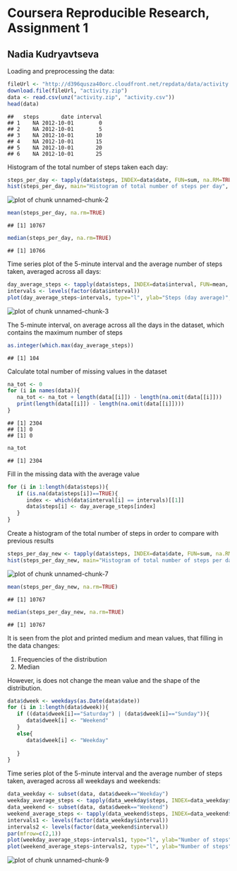 Coursera Reproducible Research, Assignment 1
========================================================
## Nadia Kudryavtseva

Loading and preprocessing the data:

```r
fileUrl <- "http://d396qusza40orc.cloudfront.net/repdata/data/activity.zip"
download.file(fileUrl, "activity.zip")
data <- read.csv(unz("activity.zip", "activity.csv"))
head(data)
```

```
##   steps       date interval
## 1    NA 2012-10-01        0
## 2    NA 2012-10-01        5
## 3    NA 2012-10-01       10
## 4    NA 2012-10-01       15
## 5    NA 2012-10-01       20
## 6    NA 2012-10-01       25
```
Histogram of the total number of steps taken each day:

```r
steps_per_day <- tapply(data$steps, INDEX=data$date, FUN=sum, na.RM=TRUE)
hist(steps_per_day, main="Histogram of total number of steps per day", xlab="Total number of steps per day")
```

![plot of chunk unnamed-chunk-2](figure/unnamed-chunk-2.png) 

```r
mean(steps_per_day, na.rm=TRUE)
```

```
## [1] 10767
```

```r
median(steps_per_day, na.rm=TRUE)
```

```
## [1] 10766
```

Time series plot of the 5-minute interval and the average number of steps taken, averaged across all days:

```r
day_average_steps <- tapply(data$steps, INDEX=data$interval, FUN=mean, na.rm=TRUE)
intervals <- levels(factor(data$interval))
plot(day_average_steps~intervals, type="l", ylab="Steps (day average)", xlab="Number of 5-minute intervals")
```

![plot of chunk unnamed-chunk-3](figure/unnamed-chunk-3.png) 

The 5-minute interval, on average across all the days in the dataset, which contains the maximum number of steps

```r
as.integer(which.max(day_average_steps))
```

```
## [1] 104
```

Calculate total number of missing values in the dataset

```r
na_tot <- 0
for (i in names(data)){
   na_tot <- na_tot + length(data[[i]]) - length(na.omit(data[[i]]))
   print(length(data[[i]]) - length(na.omit(data[[i]])))
}
```

```
## [1] 2304
## [1] 0
## [1] 0
```

```r
na_tot
```

```
## [1] 2304
```

Fill in the missing data with the average value

```r
for (i in 1:length(data$steps)){
   if (is.na(data$steps[i])==TRUE){
      index <- which(data$interval[i] == intervals)[[1]]
      data$steps[i] <- day_average_steps[index]
   }
}
```
Create a histogram of the total number of steps in order to compare with previous results

```r
steps_per_day_new <- tapply(data$steps, INDEX=data$date, FUN=sum, na.RM=TRUE)
hist(steps_per_day_new, main="Histogram of total number of steps per day", xlab="Total number of steps per day")
```

![plot of chunk unnamed-chunk-7](figure/unnamed-chunk-7.png) 

```r
mean(steps_per_day_new, na.rm=TRUE)
```

```
## [1] 10767
```

```r
median(steps_per_day_new, na.rm=TRUE)
```

```
## [1] 10767
```
It is seen from the plot and printed medium and mean values, that filling in the data changes:  
1. Frequencies of the distribution  
2. Median

However, is does not change the mean value and the shape of the distribution.


```r
data$dweek <- weekdays(as.Date(data$date))
for (i in 1:length(data$dweek)){
   if ((data$dweek[i]=="Saturday") | (data$dweek[i]=="Sunday")){
      data$dweek[i] <- "Weekend"
   }
   else{
      data$dweek[i] <- "Weekday"
      
   }
}
```

Time series plot of the 5-minute interval and the average number of steps taken, averaged across all weekdays and weekends:

```r
data_weekday <- subset(data, data$dweek=="Weekday")
weekday_average_steps <- tapply(data_weekday$steps, INDEX=data_weekday$interval, FUN=mean, na.rm=TRUE)
data_weekend <- subset(data, data$dweek=="Weekend")
weekend_average_steps <- tapply(data_weekend$steps, INDEX=data_weekend$interval, FUN=mean, na.rm=TRUE)
intervals1 <- levels(factor(data_weekday$interval))
intervals2 <- levels(factor(data_weekend$interval))
par(mfrow=c(2,1))
plot(weekday_average_steps~intervals1, type="l", ylab="Number of steps", xlab="Interval", main="Weekday")
plot(weekend_average_steps~intervals2, type="l", ylab="Number of steps", xlab="Interval", main="Weekend")
```

![plot of chunk unnamed-chunk-9](figure/unnamed-chunk-9.png) 
